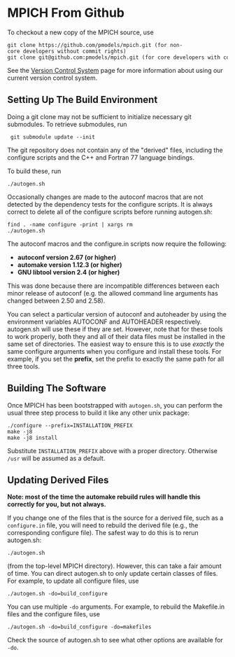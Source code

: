 # MPICH From Github

To checkout a new copy of the MPICH source, use

```
git clone https://github.com/pmodels/mpich.git (for non-core developers without commit rights)
git clone git@github.com:pmodels/mpich.git (for core developers with commit rights)
```

See the [Version Control System](Version_Control_System.md) page for more information about using
our current version control system.

## Setting Up The Build Environment

Doing a git clone may not be sufficient to initialize necessary git
submodules. To retrieve submodules, run

` git submodule update --init`

The git repository does not contain any of the "derived" files,
including the configure scripts and the C++ and Fortran 77 language
bindings.

To build these, run

`./autogen.sh`

Occasionally changes are made to the autoconf macros that are not
detected by the dependency tests for the configure scripts. It is always
correct to delete all of the configure scripts before running
autogen.sh:

```
find . -name configure -print | xargs rm
./autogen.sh
```

The autoconf macros and the configure.in scripts now require the
following:

  - **autoconf version 2.67 (or higher)**
  - **automake version 1.12.3 (or higher)**
  - **GNU libtool version 2.4 (or higher)**

This was done because there are incompatible differences between each
minor release of autoconf (e.g. the allowed command line arguments has
changed between 2.50 and 2.58).

You can select a particular version of autoconf and autoheader by using
the environment variables AUTOCONF and AUTOHEADER respectively.
autogen.sh will use these if they are set. However, note that for these
tools to work properly, both they and all of their data files must be
installed in the same set of directories. The easiest way to ensure this
is to use *exactly* the same configure arguments when you configure and
install these tools. For example, if you set the **prefix**, set the
prefix to exactly the same path for all three tools.

## Building The Software

Once MPICH has been bootstrapped with `autogen.sh`, you can perform the
usual three step process to build it like any other unix package:

```
./configure --prefix=INSTALLATION_PREFIX
make -j8
make -j8 install
```

Substitute `INSTALLATION_PREFIX` above with a proper directory. 
Otherwise `/usr` will be assumed as a default.

## Updating Derived Files

**Note: most of the time the automake rebuild rules will handle this
correctly for you, but not always.**

If you change one of the files that is the source for a derived file,
such as a `configure.in` file, you will need to rebuild the derived file
(e.g., the corresponding configure file). The safest way to do this is
to rerun autogen.sh:

`./autogen.sh`

(from the top-level MPICH directory). However, this can take a fair
amount of time. You can direct autogen.sh to only update certain classes
of files. For example, to update all configure files, use

`./autogen.sh -do=build_configure`

You can use multiple `-do` arguments. For example, to rebuild the
Makefile.in files and the configure files, use

`./autogen.sh -do=build_configure -do=makefiles`

Check the source of autogen.sh to see what other options are available
for `-do`.
